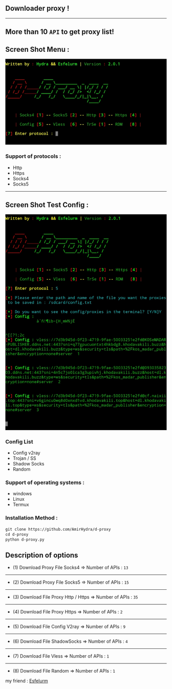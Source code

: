 ## Downloader proxy !
-----------------------------
More than 10 `API` to get proxy list! 
-----------------------------
## Screen Shot Menu :
<img src="screen/menu.jpg"/>

### Support of protocols :
- Http
- Https
- Socks4
- Socks5
------------------------------------
## Screen Shot Test Config :
<img src="screen/test.jpg"/>

### Config List
- Config v2ray
- Trojan / SS
- Shadow Socks
- Random
### Support of operating systems :
- windows
- Linux
- Termux

### Installation Method : 
```
git clone https://github.com/AmirHydra/d-proxy
cd d-proxy
python d-proxy.py
```
## Description of options 
- (1) Download Proxy File Socks4 => Number of APIs : `13`
------------------------------------
- (2) Download Proxy File Socks5 => Number of APIs : `15`
------------------------------------
- (3) Download File Proxy Http / Https => Number of APIs : `35`
------------------------------------
- (4) Download File Proxy Https => Number of APIs : `2`
------------------------------------
- (5) Download File Config V2ray => Number of APIs : `9`
------------------------------------
- (6) Download File ShadowSocks => Number of APIs : `4`
------------------------------------
- (7) Download File Vless => Number of APIs : `1`
------------------------------------
- (8) Download File Random => Number of APIs : `1`

my friend : <a href="https://github.com/esfelurm">Esfelurm</a>
